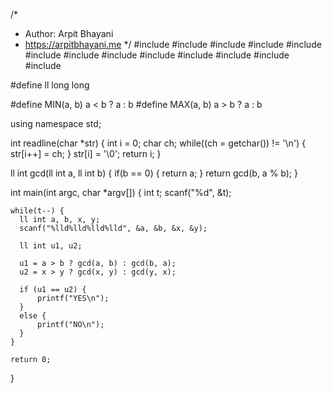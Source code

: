 /*
 *  Author: Arpit Bhayani
 *  https://arpitbhayani.me
 */
#include <cmath>
#include <cstdio>
#include <cstdlib>
#include <climits>
#include <deque>
#include <iostream>
#include <list>
#include <limits>
#include <map>
#include <queue>
#include <set>
#include <stack>
#include <vector>

#define ll long long

#define MIN(a, b) a < b ? a : b
#define MAX(a, b) a > b ? a : b

using namespace std;

int readline(char *str) {
    int i = 0;
    char ch;
    while((ch = getchar()) != '\n') {
        str[i++] = ch;
    }
    str[i] = '\0';
    return i;
}

ll int gcd(ll int a, ll int b) {
    if(b == 0) {
        return a;
    }
    return gcd(b, a % b);
}

int main(int argc, char *argv[]) {
    int t;
    scanf("%d", &t);

    while(t--) {
      ll int a, b, x, y;
      scanf("%lld%lld%lld%lld", &a, &b, &x, &y);

      ll int u1, u2;

      u1 = a > b ? gcd(a, b) : gcd(b, a);
      u2 = x > y ? gcd(x, y) : gcd(y, x);

      if (u1 == u2) {
          printf("YES\n");
      }
      else {
          printf("NO\n");
      }
    }

    return 0;
}
